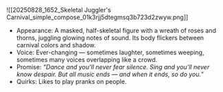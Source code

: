 ![[20250828_1652_Skeletal Juggler's Carnival_simple_compose_01k3rjj5dtegmsq3b723d2zwyw.png]]
- Appearance: A masked, half-skeletal figure with a wreath of roses and thorns, juggling glowing notes of sound. Its body flickers between carnival colors and shadow.
- Voice: Ever-changing — sometimes laughter, sometimes weeping, sometimes many voices overlapping like a crowd.
- Promise: _“Dance and you’ll never fear silence. Sing and you’ll never know despair. But all music ends — and when it ends, so do you.”_
- Quirks: Likes to play pranks on people. 
